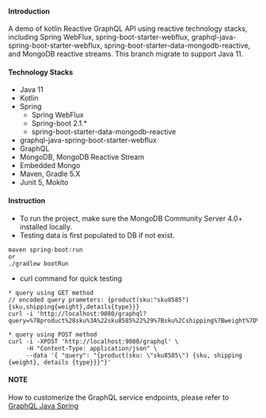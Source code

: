  
#### Introduction
A demo of kotlin Reactive GraphQL API using reactive technology stacks, including Spring WebFlux, spring-boot-starter-webflux, graphql-java-spring-boot-starter-webflux, spring-boot-starter-data-mongodb-reactive, and MongoDB reactive streams.
This branch migrate to support Java 11.
 
#### Technology Stacks
* Java 11
* Kotlin
* Spring 
  * Spring WebFlux
  * Spring-boot 2.1.*
  * spring-boot-starter-data-mongodb-reactive
* graphql-java-spring-boot-starter-webflux
* GraphQL
* MongoDB, MongoDB Reactive Stream
* Embedded Mongo
* Maven, Gradle 5.X
* Junit 5, Mokito
#### Instruction
* To run the project, make sure the MongoDB Community Server 4.0+ installed locally.
* Testing data is first populated to DB if not exist.
```
maven spring-boot:run
or
./gradlew bootRun
```
* curl command for quick testing
```
* query using GET method
// encoded query prameters: {product(sku:"sku8585"){sku,shipping{weight},details{type}}}
curl -i 'http://localhost:9080/graphql?query=%7Bproduct%28sku%3A%22sku8585%22%29%7Bsku%2Cshipping%7Bweight%7D%2Cdetails%7Btype%7D%7D%7D'

* query using POST method
curl -i -XPOST 'http://localhost:9080/graphql' \
     -H "Content-Type: application/json" \
     --data '{ "query": "{product(sku: \"sku8585\") {sku, shipping {weight}, details {type}}}"}'

```
#### NOTE
How to customerize the GraphQL service endpoints, please refer to [GraphQL Java Spring](https://github.com/graphql-java/graphql-java-spring)
